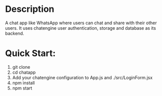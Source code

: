 # Description

A chat app like WhatsApp where users can chat and share with their other users. It uses chatengine user authentication, storage and database as its backend.

# Quick Start:
  1. git clone 
  2. cd chatapp
  3. Add your chatengine configuration to App.js and ./src/LoginForm.jsx
  4. npm install
  5. npm start



